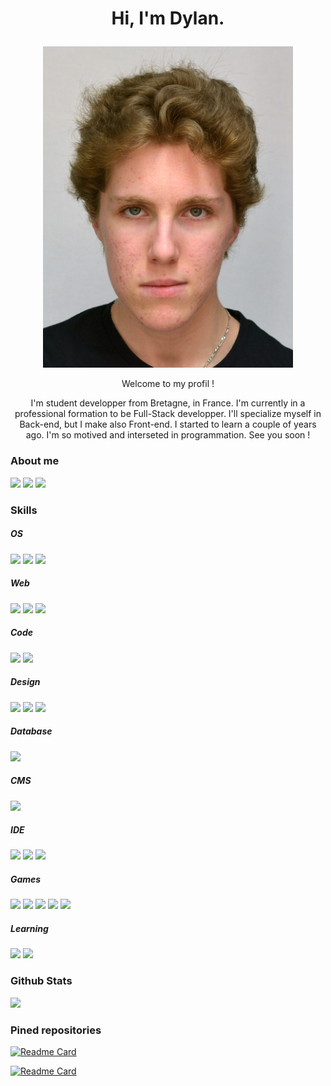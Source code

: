# <p align="center">Hi, I'm Dylan.</p>
<p align="center"><img src="./Dylan.jpg" alt="Dylan's photo" style="width: 400px;"></img></p>

<p align="center">Welcome to my profil !</p>

<p align="center">I'm student developper from Bretagne, in France. I'm currently in a professional formation to be Full-Stack developper. I'll specialize myself in Back-end, but I make also Front-end. I started to learn a couple of years ago. I'm so motived and interseted in programmation. See you soon !</p>

### About me

<a href="https://www.linkedin.com/in/dylan-babonneau-27b9421bb/"><img src="https://img.shields.io/badge/LinkedIn-0077B5?style=for-the-badge&logo=linkedin&logoColor=white"></img></a>
<a href="https://facebook.com/dylan.babonneau"><img src="https://img.shields.io/badge/Facebook-1877F2?style=for-the-badge&logo=facebook&logoColor=white"></img></a>
<a href="https://instagram.com/dylan.babonneau"><img src="https://img.shields.io/badge/Instagram-E4405F?style=for-the-badge&logo=instagram&logoColor=white"></img></a>

### Skills

##### OS

<img src="https://img.shields.io/badge/Windows-0078D6?style=for-the-badge&logo=windows&logoColor=white"></img>
<img src="https://img.shields.io/badge/Linux-FCC624?style=for-the-badge&logo=linux&logoColor=black"></img>
<img src="https://img.shields.io/badge/Android-3DDC84?style=for-the-badge&logo=android&logoColor=white"></img>

##### Web

<img src="https://img.shields.io/badge/HTML5-E34F26?style=for-the-badge&logo=html5&logoColor=white"></img>
<img src="https://img.shields.io/badge/CSS3-1572B6?style=for-the-badge&logo=css3&logoColor=white"></img>
<img src="https://img.shields.io/badge/JavaScript-323330?style=for-the-badge&logo=javascript&logoColor=F7DF1E"></img>

##### Code

<img src="https://img.shields.io/badge/Python-FFD43B?style=for-the-badge&logo=python&logoColor=darkgreen"></img>
<img src="https://img.shields.io/badge/C-00599C?style=for-the-badge&logo=c&logoColor=white"></img>

##### Design

<img src="https://img.shields.io/badge/blender-%23F5792A.svg?style=for-the-badge&logo=blender&logoColor=white"></img>
<img src="https://img.shields.io/badge/Inkscape-000000?style=for-the-badge&logo=Inkscape&logoColor=white"></img>
<img src="https://img.shields.io/badge/Figma-F24E1E?style=for-the-badge&logo=figma&logoColor=white"></img>

##### Database

<img src="https://img.shields.io/badge/MySQL-00000F?style=for-the-badge&logo=mysql&logoColor=white"></img>

##### CMS

<img src="https://img.shields.io/badge/Wordpress-21759B?style=for-the-badge&logo=wordpress&logoColor=white"></img>

##### IDE

<img src="https://img.shields.io/badge/Visual_Studio-5C2D91?style=for-the-badge&logo=visual%20studio&logoColor=white"></img>
<img src="https://img.shields.io/badge/Visual_Studio_Code-0078D4?style=for-the-badge&logo=visual%20studio%20code&logoColor=white"></img>
<img src="https://img.shields.io/badge/Notepad++-90E59A.svg?style=for-the-badge&logo=notepad%2B%2B&logoColor=black"></img>

##### Games

<img src="https://img.shields.io/badge/PlayStation-003791?style=for-the-badge&logo=playstation&logoColor=white"></img>
<img src="https://img.shields.io/badge/Steam-000000?style=for-the-badge&logo=steam&logoColor=white"></img>
<img src="https://img.shields.io/badge/Epic%20Games-313131?style=for-the-badge&logo=Epic%20Games&logoColor=white"></img>
<img src="https://img.shields.io/badge/Origin-148EFF?style=for-the-badge&logo=origin&logoColor=white"></img>
<img src="https://img.shields.io/badge/Riot_Games-D32936?style=for-the-badge&logo=riot-games&logoColor=white"></img>

##### Learning

<img src="https://img.shields.io/badge/PHP-777BB4?style=for-the-badge&logo=php&logoColor=white"></img>
<img src="https://img.shields.io/badge/C%23-239120?style=for-the-badge&logo=c-sharp&logoColor=white"></img>

### Github Stats

<img src="https://github-readme-stats.vercel.app/api/top-langs/?username=Daymortel"></img>

### Pined repositories

[![Readme Card](https://github-readme-stats.vercel.app/api/pin/?username=Daymortel&repo=porto-dylan)](https://daymortel.github.io/porto-dylan/)

[![Readme Card](https://github-readme-stats.vercel.app/api/pin/?username=Daymortel&repo=keylogger-gui)](https://github.com/Daymortel/keylogger-gui)
